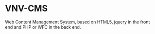 # VNV-CMS
Web Content Management System, based on HTML5, jquery in the front end and PHP or WFC in the back end.  
